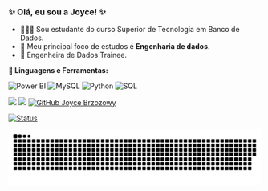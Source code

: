 

  ### ✨ Olá, eu sou a Joyce!  ✨



  - 👩🏼‍💻 Sou estudante do curso Superior de Tecnologia em Banco de Dados.
  - 🌱 Meu principal foco de estudos é **Engenharia de dados**.
  - 💼 Engenheira de Dados Trainee.


<b> 🚀 **Linguagens e Ferramentas</b>:**

![Power BI](https://img.shields.io/badge/-Power%20BI-black?style=plastic&logo=Power-BI)
![MySQL](https://img.shields.io/badge/-MySQL-333333?style=flat&logo=mysql)
![Python](https://img.shields.io/badge/-Python-black?style=flat-square&logo=Python)
![SQL](https://img.shields.io/badge/-SQL-black?style=flat-square&logo=SQL)


 <a href="https://www.linkedin.com/in/joyce-brzozowy/" target="_blank"><img src="https://img.shields.io/badge/-LinkedIn-%230077B5?style=for-the-badge&logo=linkedin&logoColor=white" target="_blank"></a> 
<a href="https://discord.com/channels/joycealves#8102" target="_blank"><img src="https://img.shields.io/badge/Discord-7289DA?style=for-the-badge&logo=discord&logoColor=white" target="_blank"></a>
[![GitHub Joyce Brzozowy]( https://img.shields.io/github/followers/VanessaSwerts?label=follow&style=social)](https://github.com/joycebrzozowy)


[![Status ](https://github-readme-stats.vercel.app/api?username=JoyceBrzozowy&theme=dark)](https://github.com/JoyceBrzozowy/)

![Snake animation](https://github.com/joycebrzozowy/joycebrzozowy/blob/output/github-contribution-grid-snake.svg)



 
   

 











 

















          
          



  
